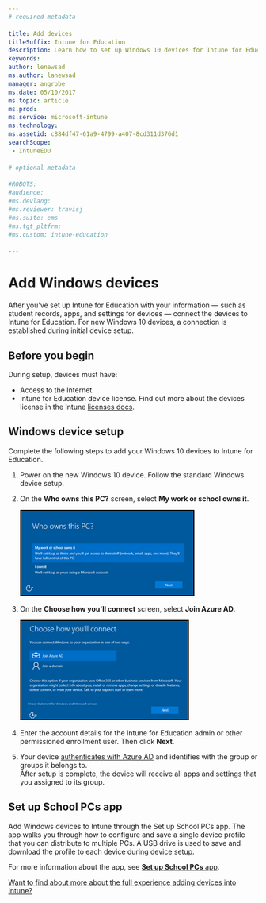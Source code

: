 ```yaml
---
# required metadata

title: Add devices
titleSuffix: Intune for Education
description: Learn how to set up Windows 10 devices for Intune for Education.
keywords:
author: lenewsad
ms.author: lanewsad
manager: angrobe
ms.date: 05/10/2017
ms.topic: article
ms.prod:
ms.service: microsoft-intune
ms.technology:
ms.assetid: c884df47-61a9-4799-a407-8cd311d376d1
searchScope:
 - IntuneEDU

# optional metadata

#ROBOTS:
#audience:
#ms.devlang:
#ms.reviewer: travisj
#ms.suite: ems
#ms.tgt_pltfrm:
#ms.custom: intune-education

---
```


# Add Windows devices

After you've set up Intune for Education with your information — such as student records, apps, and settings for devices — connect the devices to Intune for Education. For new Windows 10 devices, a connection is established during initial device setup.

## Before you begin
During setup, devices must have:
* Access to the Internet.
* Intune for Education device license. Find out more about the devices license in the Intune [licenses docs](https://docs.microsoft.com/intune/get-started/start-with-a-paid-subscription-to-microsoft-intune-step-4).  

## Windows device setup
Complete the following steps to add your Windows 10 devices to Intune for Education.

1. Power on the new Windows 10 device. Follow the standard Windows device setup. 
2. On the **Who owns this PC?** screen, select **My work or school owns it**.

   ![Screenshot of the "Who owns this PC?" screen in Windows setup](./media/devices-001-who-owns-this-pc.png)

2. On the **Choose how you'll connect** screen, select **Join Azure AD**.

   ![Screenshot of the "Choose how you connect" screen in Windows setup](./media/devices-002-how-you-connect-pc.png)

3. Enter the account details for the Intune for Education admin or other permissioned enrollment user. Then click **Next**.

4. Your device [authenticates with Azure AD](https://docs.microsoft.com/azure/active-directory/active-directory-conditional-access) and identifies with the group or groups it belongs to.  
After setup is complete, the device will receive all apps and settings that you assigned to its group.

## Set up School PCs app
Add Windows devices to Intune through the Set up School PCs app. The app walks you through how to configure and save a single device profile that you can distribute to multiple PCs. A USB drive is used to save and download the profile to each device during device setup. 

For more information about the app, see [**Set up School PCs** app](https://docs.microsoft.com/education/windows/use-set-up-school-pcs-app).

[Want to find about more about the full experience adding devices into Intune?](https://docs.microsoft.com/intune/deploy-use/enroll-devices-in-microsoft-intune)
